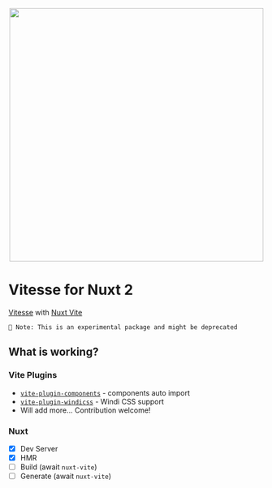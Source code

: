 <p align="center">
<img src="https://user-images.githubusercontent.com/11247099/109278332-6100e780-7853-11eb-9632-ce0b870017e0.png" width="500"/>
</p>

# Vitesse for Nuxt 2

[Vitesse](https://github.com/antfu/vitesse) with [Nuxt Vite](https://github.com/nuxt/vite)

```
🧪 Note: This is an experimental package and might be deprecated
```

## What is working?

### Vite Plugins

- [`vite-plugin-components`](https://github.com/antfu/vite-plugin-components) - components auto import
- [`vite-plugin-windicss`](https://github.com/antfu/vite-plugin-windicss) - Windi CSS support
- Will add more... Contribution welcome!

### Nuxt

- [x] Dev Server
- [x] HMR
- [ ] Build (await `nuxt-vite`)
- [ ] Generate (await `nuxt-vite`)
